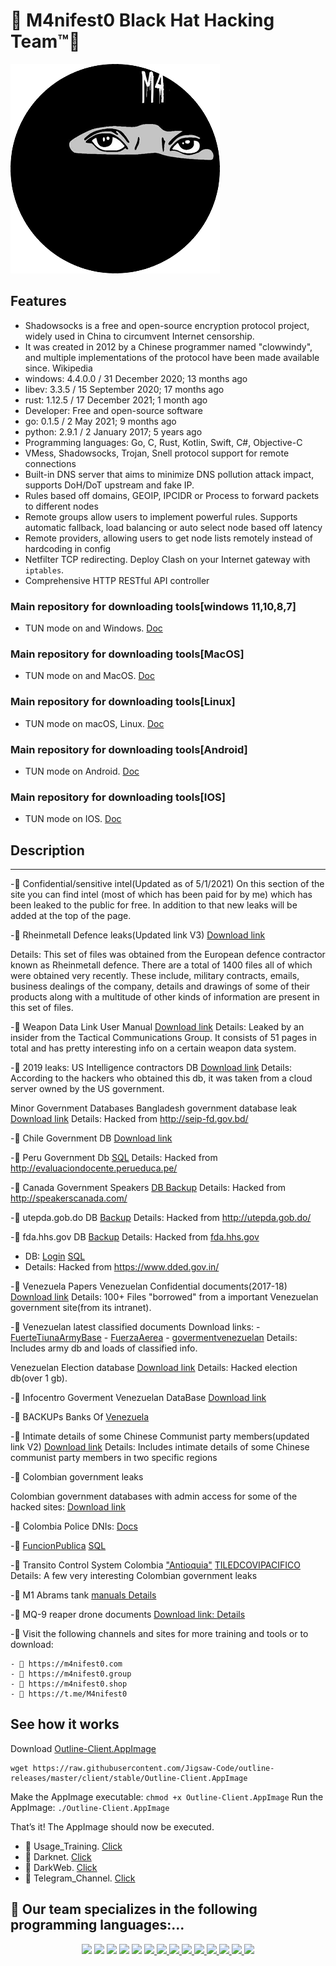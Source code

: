 # 👊 M4nifest0 Black Hat Hacking Team™💪 

[![](b8976d9a.png)](https://github.com/readloud/Outline_Server/blob/main/b8976d9b.png?raw=true)

## Features

- Shadowsocks is a free and open-source encryption protocol project, widely used in China to circumvent Internet censorship.
- It was created in 2012 by a Chinese programmer named "clowwindy", and multiple implementations of the protocol have been made available since. Wikipedia
- windows: 4.4.0.0 / 31 December 2020; 13 months ago
- libev: 3.3.5 / 15 September 2020; 17 months ago
- rust: 1.12.5 / 17 December 2021; 1 month ago
- Developer: Free and open-source software
- go: 0.1.5 / 2 May 2021; 9 months ago
- python: 2.9.1 / 2 January 2017; 5 years ago
- Programming languages: Go, C, Rust, Kotlin, Swift, C#, Objective-C
- VMess, Shadowsocks, Trojan, Snell protocol support for remote connections
- Built-in DNS server that aims to minimize DNS pollution attack impact, supports DoH/DoT upstream and fake IP.
- Rules based off domains, GEOIP, IPCIDR or Process to forward packets to different nodes
- Remote groups allow users to implement powerful rules. Supports automatic fallback, load balancing or auto select node based off latency
- Remote providers, allowing users to get node lists remotely instead of hardcoding in config
- Netfilter TCP redirecting. Deploy Clash on your Internet gateway with `iptables`.
- Comprehensive HTTP RESTful API controller

### Main repository for downloading tools[windows 11,10,8,7]

- TUN mode on and Windows. [Doc](https://raw.githubusercontent.com/Jigsaw-Code/outline-releases/master/client/stable/Outline-Client.exe)

### Main repository for downloading tools[MacOS]

- TUN mode on and MacOS. [Doc](https://itunes.apple.com/us/app/outline-app/id1356178125)

### Main repository for downloading tools[Linux]

- TUN mode on macOS, Linux. [Doc](https://raw.githubusercontent.com/Jigsaw-Code/outline-releases/master/client/stable/Outline-Client.AppImage)

### Main repository for downloading tools[Android]

- TUN mode on Android. [Doc](https://play.google.com/store/apps/details?id=org.outline.android.client)

### Main repository for downloading tools[IOS]

- TUN mode on IOS. [Doc](https://itunes.apple.com/us/app/outline-app/id1356177741)


## Description
**************

-📌 Confidential/sensitive intel(Updated as of 5/1/2021)
On this section of the site you can find intel (most of which has been paid for by me) which has been leaked to the public for free. In addition to that new leaks will be added at the top of the page.

-📌 Rheinmetall Defence leaks(Updated link V3) [Download link](https://anonfiles.com/B0wfGbK2o9/files_zip)

Details: This set of files was obtained from the European defence contractor known as Rheinmetall defence. There are a total of 1400 files all of which were obtained very recently. These include, military contracts, emails, business dealings of the company, details and drawings of some of their products along with a multitude of other kinds of information are present in this set of files.

-📌 Weapon Data Link User Manual [Download link](http://k6nfsszobpyoniyk.onion/?RhZS8xOOhEkQxOvb9sKGtfG9yBJ) 
Details: Leaked by an insider from the Tactical Communications Group. It consists of 51 pages in total and has pretty interesting info on a certain weapon data system.

-📌 2019 leaks:
US Intelligence contractors DB [Download link](https://anonfile.com/ZbD1M3Xcm1/USIntelligenceKelvinSecTeam_zip) 
Details: According to the hackers who obtained this db, it was taken from a cloud server owned by the US government.

Minor Government Databases Bangladesh government database leak [Download link](https://114.130.54.243/trainee_infos.sql) 
Details: Hacked from http://seip-fd.gov.bd/

-📌 Chile Government DB [Download link](https://anonfile.com/R4U2J7X8m1/chile_gov_sql)

-📌 Peru Government Db [SQL](http://198.96.91.44/04_data_ouath2.sql) 
Details: Hacked from http://evaluaciondocente.perueduca.pe/

-📌 Canada Government Speakers [DB Backup](https://96.125.169.17/speakerscanada.com.zip) 
Details: Hacked from http://speakerscanada.com/

-📌 utepda.gob.do DB [Backup](https://anonfile.com/Oax462v9nf/DB_zip) 
Details: Hacked from http://utepda.gob.do/

-📌 fda.hhs.gov DB [Backup](https://anonfile.com/Ycr9xdvcnd/fda.hhs.gov_zip) 
Details: Hacked from [fda.hhs.gov](https://www.dded.gov.in/) 

 - DB: [Login](http://43.255.141.55/0422MR/oims/?login&next=Dashboard) [SQL](http://43.255.141.55/aioims%20(5).sql) 
 - Details: Hacked from https://www.dded.gov.in/

-📌 Venezuela Papers 
Venezuelan Confidential documents(2017-18) [Download link](http://www.mediafire.com/file/x2199gt1jnxcyec/Venzueleun_gov_documents.zip/file) Details: 100+ Files "borrowed" from a important Venezuelan government site(from its intranet).

-📌 Venezuelan latest classified documents
Download links: 
	- [FuerteTiunaArmyBase](ksecureteam.com/order/v3/FuerteTiunaArmyBase.zip) 
	- [FuerzaAerea](ksecureteam.com/order/v3/FuerzaAerea.zip) 
	- [govermentvenezuelan](ksecureteam.com/order/v3/govermentvenezuelan.zip) Details: Includes army db and loads of classified info.

Venezuelan Election database [Download link](ksecureteam.com/order/VenezuelElectionDatabase.zip) 
Details: Hacked election db(over 1 gb).

-📌 Infocentro Goverment Venezuelan DataBase [Download link](https://www.sendspace.com/file/0mhp34)

-📌 BACKUPs Banks Of [Venezuela ](http://181.225.58.110/)

-📌 Intimate details of some Chinese Communist party members(updated link V2) [Download link](https://anonfiles.com/PbZfq0O9u2/201812chinese_zip) 
Details: Includes intimate details of some Chinese communist party members in two specific regions

-📌 Colombian government leaks

Colombian government databases with admin access for some of the hacked sites: [Download link](http://www.mediafire.com/file/6umd2bkts8p4re2/Colombia_Priv8_Goverment_Explotation.zip/file)

-📌 Colombia Police DNIs: [Docs](http://181.58.255.52/Scaner/)

-📌 [FuncionPublica](https://www.funcionpublica.gov.co) [SQL](http://201.217.213.96/DB/evadb.sql)

-📌 Transito Control System Colombia ["Antioquia"](http://201.184.144.186:8080/) [TILEDCOVIPACIFICO](http://201.184.144.186:8080/TILEDCOVIPACIFICO/fotos/) 
Details: A few very interesting Colombian government leaks

-📌 M1 Abrams tank [manuals ](http://www.mediafire.com/file/m61wllvv6b2tlgl/tank.zip/file) [Details](https://www.recordedfuture.com/reaper-drone-documents-leaked)

-📌 MQ-9 reaper drone documents [Download link: ](https://www.sendspace.com/file/m182nc) [Details](https://www.recordedfuture.com/reaper-drone-documents-leaked)

-📌 Visit the following channels and sites for more training and tools or to download:

	- 🔞 https://m4nifest0.com
	- 🔞 https://m4nifest0.group
	- 🔞 https://m4nifest0.shop
	- 🔞 https://t.me/M4nifest0

## See how it works

Download [Outline-Client.AppImage](https://github.com/Jigsaw-Code/outline-releases/master/client/stable/)

~~~
wget https://raw.githubusercontent.com/Jigsaw-Code/outline-releases/master/client/stable/Outline-Client.AppImage
~~~

Make the AppImage executable: `chmod +x Outline-Client.AppImage`
Run the AppImage: `./Outline-Client.AppImage`

That’s it! The AppImage should now be executed.

- 🤡 Usage_Training. [Click](https://t.me/M4nifest0/707) 
- 🔞 Darknet. [Click](https://m4nifest0.com)
- 🔞 DarkWeb. [Click](http://afe36vr4gqncdsekksl5ka3xahemj4cpnguj5t7wwp5vxvhff3h5g2qd.onion)
- 🔞 Telegram_Channel. [Click](https://t.me/M4nifest0)

## 📌 Our team specializes in the following programming languages:...

<p align="center">
	<a href="https://t.me/M4nifest0"><img src="https://img.shields.io/badge/Telegram-%23000000.svg?&style=for-the-badge&logo=Telegram&logoColor=white" /></a>
	<a href="https://twitter.com/_M4nifest0_"><img src="https://img.shields.io/badge/twitter-%231DA1F2.svg?&style=for-the-badge&logo=twitter&logoColor=white" /></a>
	<a href="https://www.instagram.com/_m4nifest0_/"><img src="https://img.shields.io/badge/instagram-%23E4405F.svg?&style=for-the-badge&logo=instagram&logoColor=white" /></a>
	<a href="https://www.youtube.com/c/hack4lx"><img src="https://img.shields.io/badge/youtube-%23FF0000.svg?&style=for-the-badge&logo=youtube&logoColor=white" /></a>
	<a href="http://afe36vr4gqncdsekksl5ka3xahemj4cpnguj5t7wwp5vxvhff3h5g2qd.onion/"><img src="https://img.shields.io/badge/WebSite-%234A154B.svg?&style=for-the-badge&logo=slack&logoColor=white" /></a>
	<a href="https://m4nifest0.com">
	<img src="https://img.shields.io/badge/WebSite-%234A154B.svg?&style=for-the-badge&logo=slack&logoColor=white" />
	<img src="https://img.shields.io/badge/node.js%20-%2343853D.svg?&style=for-the-badge&logo=node.js&logoColor=white" />
        <img src="https://img.shields.io/badge/python%20-%2314354C.svg?&style=for-the-badge&logo=python&logoColor=white" />
	<img src="https://img.shields.io/badge/c%23%20-%23239120.svg?&style=for-the-badge&logo=c-sharp&logoColor=white" />
	<img src="https://img.shields.io/badge/java-%23ED8B00.svg?&style=for-the-badge&logo=java&logoColor=white" />
	<img src="https://img.shields.io/badge/php-%23777BB4.svg?&style=for-the-badge&logo=php&logoColor=white" />
	<img src="https://img.shields.io/badge/ruby-%23CC342D.svg?&style=for-the-badge&logo=ruby&logoColor=white" />
	<img src="https://img.shields.io/badge/perl-%2339457E.svg?&style=for-the-badge&logo=perl&logoColor=white" />
	<img src="https://img.shields.io/badge/c++%20-%2300599C.svg?&style=for-the-badge&logo=c%2B%2B&logoColor=white" />
</p>
